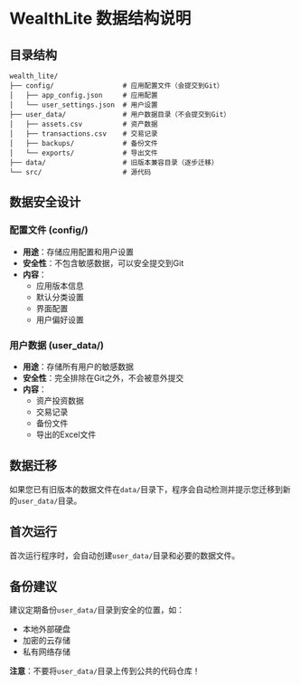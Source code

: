 # WealthLite 数据结构说明

## 目录结构

```
wealth_lite/
├── config/                 # 应用配置文件（会提交到Git）
│   ├── app_config.json     # 应用配置
│   └── user_settings.json  # 用户设置
├── user_data/              # 用户数据目录（不会提交到Git）
│   ├── assets.csv          # 资产数据
│   ├── transactions.csv    # 交易记录
│   ├── backups/            # 备份文件
│   └── exports/            # 导出文件
├── data/                   # 旧版本兼容目录（逐步迁移）
└── src/                    # 源代码
```

## 数据安全设计

### 配置文件 (config/)
- **用途**：存储应用配置和用户设置
- **安全性**：不包含敏感数据，可以安全提交到Git
- **内容**：
  - 应用版本信息
  - 默认分类设置
  - 界面配置
  - 用户偏好设置

### 用户数据 (user_data/)
- **用途**：存储所有用户的敏感数据
- **安全性**：完全排除在Git之外，不会被意外提交
- **内容**：
  - 资产投资数据
  - 交易记录
  - 备份文件
  - 导出的Excel文件

## 数据迁移

如果您已有旧版本的数据文件在`data/`目录下，程序会自动检测并提示您迁移到新的`user_data/`目录。

## 首次运行

首次运行程序时，会自动创建`user_data/`目录和必要的数据文件。

## 备份建议

建议定期备份`user_data/`目录到安全的位置，如：
- 本地外部硬盘
- 加密的云存储
- 私有网络存储

**注意**：不要将`user_data/`目录上传到公共的代码仓库！ 
